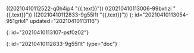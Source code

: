 ((20210410112522-q0h4ip4 "{{.text}}")) ((20210410113006-99bxhzi "{{.text}}")) ((20210410112833-9g55l1t "{{.text}}"))
{: id="20210410113054-951grk4" updated="20210410113116"}

{: id="20210410113107-psf0z02"}


{: id="20210410112833-9g55l1t" type="doc"}
